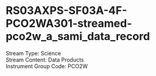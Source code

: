 # RS03AXPS-SF03A-4F-PCO2WA301-streamed-pco2w_a_sami_data_record

Stream Type: Science<br>
Stream Content: Data Products<br>
Instrument Group Code: PCO2W<br>
